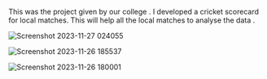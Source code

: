 This was the project given by our college . I developed a cricket scorecard for local matches.
This will help all the local matches to analyse the data .

![Screenshot 2023-11-27 024055](https://github.com/codingbot0320/Cricket-scorecard/assets/156232675/e79735e8-1155-46bb-9442-b4d0c5e5d46d)


![Screenshot 2023-11-26 185537](https://github.com/codingbot0320/Cricket-scorecard/assets/156232675/8c0ff583-497e-44e4-93ae-4e90527e47cc)


![Screenshot 2023-11-26 180001](https://github.com/codingbot0320/Cricket-scorecard/assets/156232675/67ad614f-caa0-4bbb-ae0b-c07335e2e0a8)
